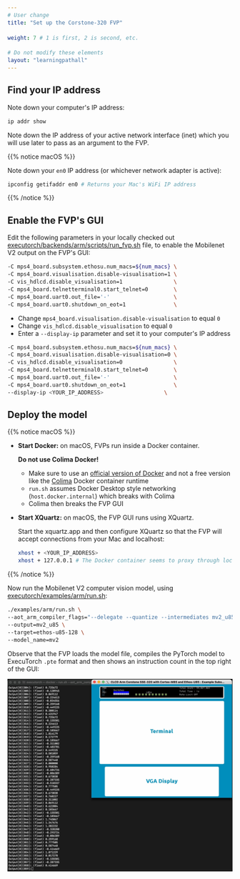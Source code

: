 ```yaml
---
# User change
title: "Set up the Corstone-320 FVP"

weight: 7 # 1 is first, 2 is second, etc.

# Do not modify these elements
layout: "learningpathall"
---
```


## Find your IP address

Note down your computer's IP address:
```bash
ip addr show 
```
Note down the IP address of your active network interface (inet) which you will use later to pass as an argument to the FVP.

{{% notice macOS %}}

Note down your `en0` IP address (or whichever network adapter is active):

```bash
ipconfig getifaddr en0 # Returns your Mac's WiFi IP address
```

{{% /notice %}}

## Enable the FVP's GUI

Edit the following parameters in your locally checked out [executorch/backends/arm/scripts/run_fvp.sh](https://github.com/pytorch/executorch/blob/d5fe5faadb8a46375d925b18827493cd65ec84ce/backends/arm/scripts/run_fvp.sh#L97-L102) file, to enable the Mobilenet V2 output on the FVP's GUI:

```bash
-C mps4_board.subsystem.ethosu.num_macs=${num_macs} \
-C mps4_board.visualisation.disable-visualisation=1 \
-C vis_hdlcd.disable_visualisation=1                \
-C mps4_board.telnetterminal0.start_telnet=0        \
-C mps4_board.uart0.out_file='-'                    \
-C mps4_board.uart0.shutdown_on_eot=1               \
```

- Change `mps4_board.visualisation.disable-visualisation` to equal `0`
- Change `vis_hdlcd.disable_visualisation` to equal `0`
- Enter a `--display-ip` parameter and set it to your computer's IP address

```bash
-C mps4_board.subsystem.ethosu.num_macs=${num_macs} \
-C mps4_board.visualisation.disable-visualisation=0 \
-C vis_hdlcd.disable_visualisation=0                \
-C mps4_board.telnetterminal0.start_telnet=0        \
-C mps4_board.uart0.out_file='-'                    \
-C mps4_board.uart0.shutdown_on_eot=1               \
--display-ip <YOUR_IP_ADDRESS>                   \
```

## Deploy the model

{{% notice macOS %}}

- **Start Docker:** on macOS, FVPs run inside a Docker container.

  **Do not use Colima Docker!**

  - Make sure to use an [official version of Docker](https://www.docker.com/products/docker-desktop/) and not a free version like the [Colima](https://github.com/abiosoft/colima?tab=readme-ov-file) Docker container runtime
  - `run.sh` assumes Docker Desktop style networking (`host.docker.internal`) which breaks with Colima
  - Colima then breaks the FVP GUI

- **Start XQuartz:** on macOS, the FVP GUI runs using XQuartz.

  Start the xquartz.app and then configure XQuartz so that the FVP will accept connections from your Mac and localhost:
  ```bash
  xhost + <YOUR_IP_ADDRESS>
  xhost + 127.0.0.1 # The Docker container seems to proxy through localhost
  ```
{{% /notice %}}

Now run the Mobilenet V2 computer vision model, using [executorch/examples/arm/run.sh](https://github.com/pytorch/executorch/blob/main/examples/arm/run.sh):
```bash
./examples/arm/run.sh \
--aot_arm_compiler_flags="--delegate --quantize --intermediates mv2_u85/ --debug --evaluate" \
--output=mv2_u85 \
--target=ethos-u85-128 \
--model_name=mv2
```

Observe that the FVP loads the model file, compiles the PyTorch model to ExecuTorch `.pte` format and then shows an instruction count in the top right of the GUI:

![Terminal and FVP output](./Terminal%20and%20FVP%20Output.jpg)
